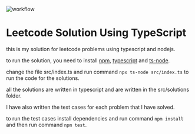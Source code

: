 ![workflow](https://github.com/rushi7997/leetcode-typescript/actions/workflows/test.yml/badge.svg)

# Leetcode Solution Using TypeScript

this is my solution for leetcode problems using typescript and nodejs.

to run the solution, you need to install [npm](https://www.npmjs.com/), [typescript](https://www.typescriptlang.org/) and [ts-node](https://www.npmjs.com/package/ts-node).

change the file src/index.ts and run command `npx ts-node src/index.ts` to run the code for the solutions.

all the solutions are written in typescript and are written in the src/solutions folder.

I have also written the test cases for each problem that I have solved.

to run the test cases install dependencies and run command `npm install` and then run command `npm test`.
